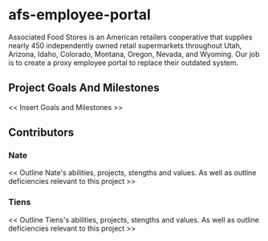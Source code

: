 # afs-employee-portal
Associated Food Stores is an American retailers cooperative that supplies nearly 450 independently owned retail supermarkets throughout Utah, Arizona, Idaho, Colorado, Montana, Oregon, Nevada, and Wyoming. Our job is to create a proxy employee portal to replace their outdated system. 

## Project Goals And Milestones
<< Insert Goals and Milestones >>

## Contributors
### Nate
<< Outline Nate's abilities, projects, stengths and values. As well as outline deficiencies relevant to this project >>

### Tiens
<< Outline Tiens's abilities, projects, stengths and values. As well as outline deficiencies relevant to this project >>